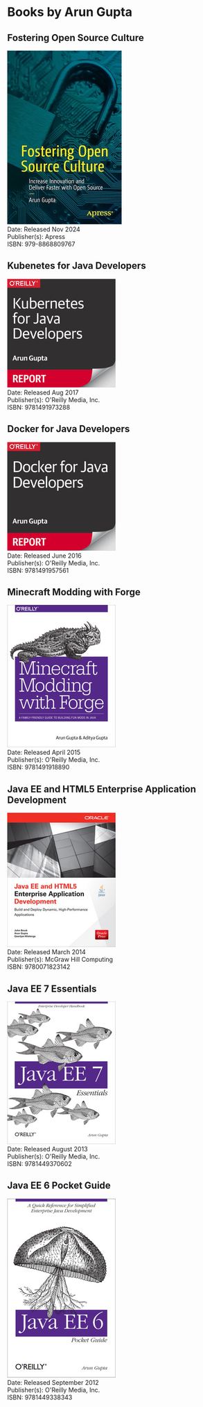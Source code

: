 # Books by Arun Gupta

## Fostering Open Source Culture

![Fostering Open Source Culture](images/fosc.jpeg)  
Date: Released Nov 2024  
Publisher(s): Apress  
ISBN: 979-8868809767  

## Kubenetes for Java Developers

![Kubernetes for Java](images/k8s-for-java-devs.jpeg)  
Date: Released Aug 2017  
Publisher(s): O'Reilly Media, Inc.  
ISBN: 9781491973288   

## Docker for Java Developers

![Docker for Java](images/docker-for-java-devs.jpeg)  
Date: Released June 2016  
Publisher(s): O'Reilly Media, Inc.  
ISBN: 9781491957561  

## Minecraft Modding with Forge

![Minecraft Modding](images/minecraft-modding.jpeg)  
Date: Released April 2015      
Publisher(s): O'Reilly Media, Inc.  
ISBN: 9781491918890  

## Java EE and HTML5 Enterprise Application Development

![iJava EE and HTML5 Enterprise Application Development](images/javaee-html5.jpeg)  
Date: Released March 2014  
Publisher(s): McGraw Hill Computing  
ISBN: 9780071823142  

## Java EE 7 Essentials

![Java EE 7 Essentials](images/javaee7-essentials.jpeg)  
Date: Released August 2013    
Publisher(s): O'Reilly Media, Inc.  
ISBN: 9781449370602    

## Java EE 6 Pocket Guide

![Java EE 6 Pocket Guide](images/javaee6-pocket-guide.jpeg)  
Date: Released September 2012  
Publisher(s): O'Reilly Media, Inc.  
ISBN: 9781449338343
